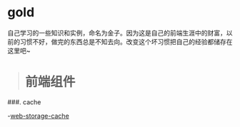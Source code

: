 # gold

 自己学习的一些知识和实例，命名为金子。因为这是自己的前端生涯中的财富，以前的习惯不好，做完的东西总是不知去向。改变这个坏习惯把自己的经验都储存在这里吧~

> # 前端组件
 
 ###. cache

 -[web-storage-cache](https://github.com/WQTeam/web-storage-cache)
